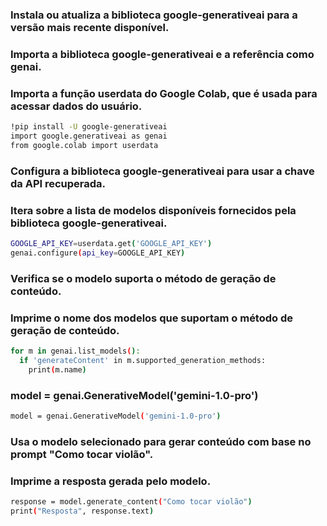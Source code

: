 ### Instala ou atualiza a biblioteca google-generativeai para a versão mais recente disponível.
### Importa a biblioteca google-generativeai e a referência como genai.
### Importa a função userdata do Google Colab, que é usada para acessar dados do usuário.
```bash
!pip install -U google-generativeai
import google.generativeai as genai
from google.colab import userdata
```
### Configura a biblioteca google-generativeai para usar a chave da API recuperada.
### Itera sobre a lista de modelos disponíveis fornecidos pela biblioteca google-generativeai.

```bash
GOOGLE_API_KEY=userdata.get('GOOGLE_API_KEY')
genai.configure(api_key=GOOGLE_API_KEY)
```
### Verifica se o modelo suporta o método de geração de conteúdo.
### Imprime o nome dos modelos que suportam o método de geração de conteúdo.

```bash
for m in genai.list_models():
  if 'generateContent' in m.supported_generation_methods:
    print(m.name)
```

### model = genai.GenerativeModel('gemini-1.0-pro')
```bash
model = genai.GenerativeModel('gemini-1.0-pro')
```

### Usa o modelo selecionado para gerar conteúdo com base no prompt "Como tocar violão".
### Imprime a resposta gerada pelo modelo.
```bash
response = model.generate_content("Como tocar violão")
print("Resposta", response.text)
```
